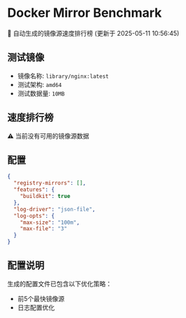 # Docker Mirror Benchmark

🚀 自动生成的镜像源速度排行榜 (更新于 2025-05-11 10:56:45)

## 测试镜像
- 镜像名称: `library/nginx:latest`
- 测试架构: `amd64`
- 测试数据量: `10MB`

## 速度排行榜
⚠️ 当前没有可用的镜像源数据

## 配置

```json
{
  "registry-mirrors": [],
  "features": {
    "buildkit": true
  },
  "log-driver": "json-file",
  "log-opts": {
    "max-size": "100m",
    "max-file": "3"
  }
}
```

## 配置说明
生成的配置文件已包含以下优化策略：
- 前5个最快镜像源
- 日志配置优化

